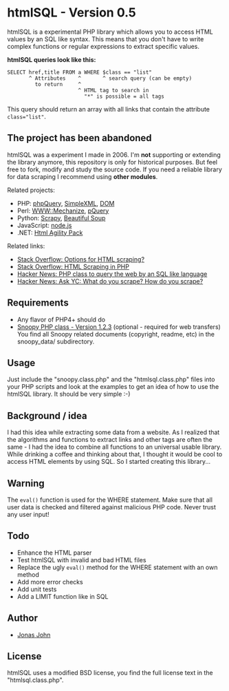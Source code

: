 htmlSQL - Version 0.5
=====================

htmlSQL is a experimental PHP library which allows you to access HTML
values by an SQL like syntax. This means that you don't have to write
complex functions or regular expressions to extract specific values.

**htmlSQL queries look like this:**

    SELECT href,title FROM a WHERE $class == "list"
           ^ Attributes    ^       ^ search query (can be empty)
             to return     ^
                           ^ HTML tag to search in
                             "*" is possible = all tags

This query should return an array with all links that contain the attribute `class="list"`.


The project has been abandoned
------------------------------

htmlSQL was a experiment I made in 2006. I'm **not** supporting or extending the library anymore, this repository is only for historical purposes.
But feel free to fork, modify and study the source code. If you need a reliable library for data scraping I recommend using **other modules**.


Related projects:

* PHP: [phpQuery](http://code.google.com/p/phpquery/), [SimpleXML](http://www.php.net/simplexml), [DOM](http://www.php.net/dom)
* Perl: [WWW::Mechanize](http://search.cpan.org/dist/WWW-Mechanize/), [pQuery](http://search.cpan.org/~ingy/pQuery-0.07/lib/pQuery.pm)
* Python: [Scrapy](http://scrapy.org/), [Beautiful Soup](http://www.crummy.com/software/BeautifulSoup/)
* JavaScript: [node.js](http://blog.nodejitsu.com/jsdom-jquery-in-5-lines-on-nodejs)
* .NET: [Html Agility Pack](http://htmlagilitypack.codeplex.com/)

Related links:

* [Stack Overflow: Options for HTML scraping?](http://stackoverflow.com/questions/2861/options-for-html-scraping)
* [Stack Overflow: HTML Scraping in PHP](http://stackoverflow.com/questions/34120/html-scraping-in-php)
* [Hacker News: PHP class to query the web by an SQL like language](http://news.ycombinator.com/item?id=2097008)
* [Hacker News: Ask YC: What do you scrape? How do you scrape?](http://news.ycombinator.com/item?id=159025)


Requirements
------------

- Any flavor of PHP4+ should do
- [Snoopy PHP class - Version 1.2.3](http://sourceforge.net/projects/snoopy/) (optional - required for web transfers)  
  You find all Snoopy related documents (copyright, readme, etc) in the snoopy_data/ subdirectory.


Usage
-----

Just include the "snoopy.class.php" and the "htmlsql.class.php" files
into your PHP scripts and look at the examples to get an idea of how 
to use the htmlSQL library. It should be very simple :-)


Background / idea
-----------------

I had this idea while extracting some data from a website. As I realized
that the algorithms and functions to extract links and other tags are
often the same - I had the idea to combine all functions to an universal
usable library. While drinking a coffee and thinking about that, I
thought it would be cool to access HTML elements by using SQL. So I
started creating this library...


Warning
-------

The `eval()` function is used for the WHERE statement. Make sure that all
user data is checked and filtered against malicious PHP code.
Never trust any user input!


Todo
----

* Enhance the HTML parser
* Test htmlSQL with invalid and bad HTML files
* Replace the ugly `eval()` method for the WHERE statement with an own method
* Add more error checks
* Add unit tests
* Add a LIMIT function like in SQL


Author
------

* [Jonas John](http://www.jonasjohn.de/)


License
-------

htmlSQL uses a modified BSD license, you find the full license text in the "htmlsql.class.php".
